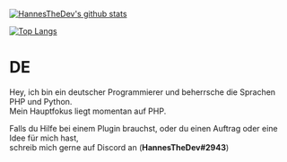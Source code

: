[![HannesTheDev's github stats](https://github-readme-stats.vercel.app/api?username=hannesthedev)](https://github.com/anuraghazra/github-readme-stats)

[![Top Langs](https://github-readme-stats.vercel.app/api/top-langs/?username=hannesthedev)](https://github.com/anuraghazra/github-readme-stats)

# DE
Hey, ich bin ein deutscher Programmierer und beherrsche die Sprachen PHP und Python.  
Mein Hauptfokus liegt momentan auf PHP.

Falls du Hilfe bei einem Plugin brauchst, oder du einen Auftrag oder eine Idee für mich hast,  
schreib mich gerne auf Discord an (**HannesTheDev#2943**)
